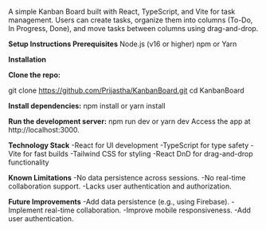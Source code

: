 A simple Kanban Board built with React, TypeScript, and Vite for task management. Users can create tasks, organize them into columns (To-Do, In Progress, Done), and move tasks between columns using drag-and-drop.

**Setup Instructions
Prerequisites**
Node.js (v16 or higher)
npm or Yarn

**Installation**

**Clone the repo:**

git clone https://github.com/Prijastha/KanbanBoard.git
cd KanbanBoard

**Install dependencies:**
npm install
or
yarn install

**Run the development server:**
npm run dev
or
yarn dev
Access the app at http://localhost:3000.

**Technology Stack**
-React for UI development
-TypeScript for type safety
-Vite for fast builds
-Tailwind CSS for styling
-React DnD for drag-and-drop functionality

**Known Limitations**
-No data persistence across sessions.
-No real-time collaboration support.
-Lacks user authentication and authorization.

**Future Improvements**
-Add data persistence (e.g., using Firebase).
-Implement real-time collaboration.
-Improve mobile responsiveness.
-Add user authentication.
